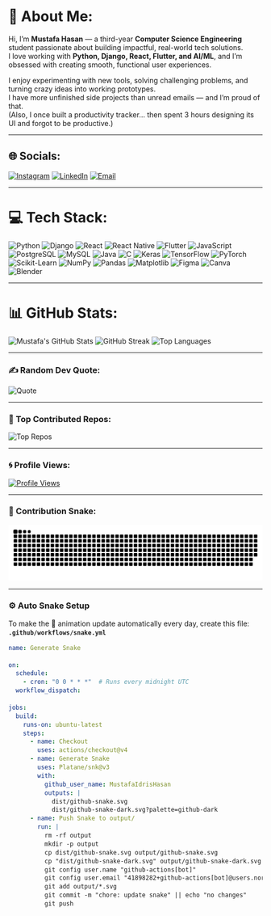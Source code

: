 # 💫 About Me:
Hi, I’m **Mustafa Hasan** — a third-year **Computer Science Engineering** student passionate about building impactful, real-world tech solutions.  
I love working with **Python, Django, React, Flutter, and AI/ML**, and I’m obsessed with creating smooth, functional user experiences.  

I enjoy experimenting with new tools, solving challenging problems, and turning crazy ideas into working prototypes.  
I have more unfinished side projects than unread emails — and I’m proud of that.  
(Also, I once built a productivity tracker… then spent 3 hours designing its UI and forgot to be productive.)

---

## 🌐 Socials:
[![Instagram](https://img.shields.io/badge/Instagram-%23E4405F.svg?logo=Instagram&logoColor=white)](https://instagram.com/mustafa03hasan)
[![LinkedIn](https://img.shields.io/badge/LinkedIn-%230077B5.svg?logo=linkedin&logoColor=white)](https://www.linkedin.com/in/mustafa-idris-hasan/)
[![Email](https://img.shields.io/badge/Email-D14836?logo=gmail&logoColor=white)](mailto:mustafaidrishasan3@gmail.com)

---

# 💻 Tech Stack:
![Python](https://img.shields.io/badge/Python-3670A0?style=for-the-badge&logo=python&logoColor=ffdd54)
![Django](https://img.shields.io/badge/Django-%23092E20.svg?style=for-the-badge&logo=django&logoColor=white)
![React](https://img.shields.io/badge/React-%2320232a.svg?style=for-the-badge&logo=react&logoColor=%2361DAFB)
![React Native](https://img.shields.io/badge/React_Native-%2320232a.svg?style=for-the-badge&logo=react&logoColor=%2361DAFB)
![Flutter](https://img.shields.io/badge/Flutter-%2302569B.svg?style=for-the-badge&logo=flutter&logoColor=white)
![JavaScript](https://img.shields.io/badge/JavaScript-%23323330.svg?style=for-the-badge&logo=javascript&logoColor=%23F7DF1E)
![PostgreSQL](https://img.shields.io/badge/PostgreSQL-%23316192.svg?style=for-the-badge&logo=postgresql&logoColor=white)
![MySQL](https://img.shields.io/badge/MySQL-4479A1.svg?style=for-the-badge&logo=mysql&logoColor=white)
![Java](https://img.shields.io/badge/Java-%23ED8B00.svg?style=for-the-badge&logo=openjdk&logoColor=white)
![C](https://img.shields.io/badge/C-%2300599C.svg?style=for-the-badge&logo=c&logoColor=white)
![Keras](https://img.shields.io/badge/Keras-%23D00000.svg?style=for-the-badge&logo=Keras&logoColor=white)
![TensorFlow](https://img.shields.io/badge/TensorFlow-%23FF6F00.svg?style=for-the-badge&logo=TensorFlow&logoColor=white)
![PyTorch](https://img.shields.io/badge/PyTorch-%23EE4C2C.svg?style=for-the-badge&logo=PyTorch&logoColor=white)
![Scikit-Learn](https://img.shields.io/badge/Scikit--Learn-%23F7931E.svg?style=for-the-badge&logo=scikit-learn&logoColor=white)
![NumPy](https://img.shields.io/badge/NumPy-%23013243.svg?style=for-the-badge&logo=numpy&logoColor=white)
![Pandas](https://img.shields.io/badge/Pandas-%23150458.svg?style=for-the-badge&logo=pandas&logoColor=white)
![Matplotlib](https://img.shields.io/badge/Matplotlib-%23ffffff.svg?style=for-the-badge&logo=Matplotlib&logoColor=black)
![Figma](https://img.shields.io/badge/Figma-%23F24E1E.svg?style=for-the-badge&logo=figma&logoColor=white)
![Canva](https://img.shields.io/badge/Canva-%2300C4CC.svg?style=for-the-badge&logo=Canva&logoColor=white)
![Blender](https://img.shields.io/badge/Blender-%23F5792A.svg?style=for-the-badge&logo=blender&logoColor=white)

---

# 📊 GitHub Stats:
![Mustafa's GitHub Stats](https://github-readme-stats.vercel.app/api?username=MustafaIdrisHasan&show_icons=true&theme=tokyonight&include_all_commits=true&count_private=true)
![GitHub Streak](https://streak-stats.demolab.com?user=MustafaIdrisHasan&theme=tokyonight&date_format=j%20M%5B%20Y%5D)
![Top Languages](https://github-readme-stats.vercel.app/api/top-langs/?username=MustafaIdrisHasan&layout=compact&theme=tokyonight&langs_count=8)

---

### ✍️ Random Dev Quote:
![Quote](https://quotes-github-readme.vercel.app/api?type=horizontal&theme=radical)

---

### 🧠 Top Contributed Repos:
![Top Repos](https://github-contributor-stats.vercel.app/api?username=MustafaIdrisHasan&limit=5&theme=dark&combine_all_yearly_contributions=true)

---

### 🌀 Profile Views:
[![Profile Views](https://visitcount.itsvg.in/api?id=MustafaIdrisHasan&icon=0&color=0)](https://visitcount.itsvg.in)

---

### 🐍 Contribution Snake:
<picture>
  <source media="(prefers-color-scheme: dark)" srcset="https://raw.githubusercontent.com/MustafaIdrisHasan/MustafaIdrisHasan/output/github-snake-dark.svg" />
  <source media="(prefers-color-scheme: light)" srcset="https://raw.githubusercontent.com/MustafaIdrisHasan/MustafaIdrisHasan/output/github-snake.svg" />
  <img alt="github-snake" src="https://raw.githubusercontent.com/MustafaIdrisHasan/MustafaIdrisHasan/output/github-snake.svg" />
</picture>

---

### ⚙️ Auto Snake Setup
To make the 🐍 animation update automatically every day, create this file:
**`.github/workflows/snake.yml`**

```yaml
name: Generate Snake

on:
  schedule:
    - cron: "0 0 * * *"  # Runs every midnight UTC
  workflow_dispatch:

jobs:
  build:
    runs-on: ubuntu-latest
    steps:
      - name: Checkout
        uses: actions/checkout@v4
      - name: Generate Snake
        uses: Platane/snk@v3
        with:
          github_user_name: MustafaIdrisHasan
          outputs: |
            dist/github-snake.svg
            dist/github-snake-dark.svg?palette=github-dark
      - name: Push Snake to output/
        run: |
          rm -rf output
          mkdir -p output
          cp dist/github-snake.svg output/github-snake.svg
          cp "dist/github-snake-dark.svg" output/github-snake-dark.svg
          git config user.name "github-actions[bot]"
          git config user.email "41898282+github-actions[bot]@users.noreply.github.com"
          git add output/*.svg
          git commit -m "chore: update snake" || echo "no changes"
          git push

